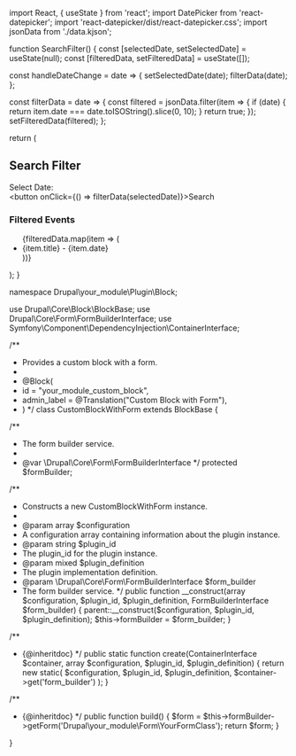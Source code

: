 import React, { useState } from 'react';
import DatePicker from 'react-datepicker';
import 'react-datepicker/dist/react-datepicker.css';
import jsonData from './data.kjson';

function SearchFilter() {
  const [selectedDate, setSelectedDate] = useState(null);
  const [filteredData, setFilteredData] = useState([]);

  const handleDateChange = date => {
    setSelectedDate(date);
    filterData(date);
  };

  const filterData = date => {
    const filtered = jsonData.filter(item => {
      if (date) {
        return item.date === date.toISOString().slice(0, 10);
      }
      return true;
    });
    setFilteredData(filtered);
  };

  return (
    <div>
      <h2>Search Filter</h2>
      <div>
        <label>Select Date:</label>
        <DatePicker
          selected={selectedDate}
          onChange={handleDateChange}
          dateFormat="yyyy-MM-dd"
          placeholderText="Select a date"
        />
      </div>
      <button onClick={() => filterData(selectedDate)}>Search</button>
      <div>
        <h3>Filtered Events</h3>
        <ul>
          {filteredData.map(item => (
            <li key={item.id}>
              {item.title} - {item.date}
            </li>
          ))}
        </ul>
      </div>
    </div>
  );
}

namespace Drupal\your_module\Plugin\Block;

use Drupal\Core\Block\BlockBase;
use Drupal\Core\Form\FormBuilderInterface;
use Symfony\Component\DependencyInjection\ContainerInterface;

/**
 * Provides a custom block with a form.
 *
 * @Block(
 *   id = "your_module_custom_block",
 *   admin_label = @Translation("Custom Block with Form"),
 * )
 */
class CustomBlockWithForm extends BlockBase {

  /**
   * The form builder service.
   *
   * @var \Drupal\Core\Form\FormBuilderInterface
   */
  protected $formBuilder;

  /**
   * Constructs a new CustomBlockWithForm instance.
   *
   * @param array $configuration
   *   A configuration array containing information about the plugin instance.
   * @param string $plugin_id
   *   The plugin_id for the plugin instance.
   * @param mixed $plugin_definition
   *   The plugin implementation definition.
   * @param \Drupal\Core\Form\FormBuilderInterface $form_builder
   *   The form builder service.
   */
  public function __construct(array $configuration, $plugin_id, $plugin_definition, FormBuilderInterface $form_builder) {
    parent::__construct($configuration, $plugin_id, $plugin_definition);
    $this->formBuilder = $form_builder;
  }

  /**
   * {@inheritdoc}
   */
  public static function create(ContainerInterface $container, array $configuration, $plugin_id, $plugin_definition) {
    return new static(
      $configuration,
      $plugin_id,
      $plugin_definition,
      $container->get('form_builder')
    );
  }

  /**
   * {@inheritdoc}
   */
  public function build() {
    $form = $this->formBuilder->getForm('Drupal\your_module\Form\YourFormClass');
    return $form;
  }

}



